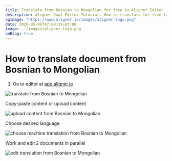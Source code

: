 ```yaml
---
title: Translate from Bosnian to Mongolian for free in Aligner Editor
description: Aligner Dual Editor Tutorial. How to translate for free from Bosnian to Mongolian. Aligner is multilingual document management platform. 
ogImage: "https://www.aligner.io/images/aligner-logo.png"
date: 2020-05-06T07:09:21+03:00
image: ../images/aligner-logo.png
onBlog: true
---
```


# How to translate document from Bosnian to Mongolian

1. Go to editor at [app.aligner.io](https://app.aligner.io "Aligner App web page")

![translate from Bosnian to Mongolian](../aligner-blank-editor.png "translate from Bosnian to Mongolian")

Copy-paste content or upload content

![upload content from Bosnian to Mongolian](../aligner-uploaded-document.png "upload content from Bosnian to Mongolian")

Choose desired language

![choose machine translation from Bosnian to Mongolian](../aligner-language-dropdown.png "choose machine translation from Bosnian to Mongolian")

Work and edit 2 documents in parallel

![edit translation from Bosnian to Mongolian](../aligner-double-sitded-editor.png "edit translation from Bosnian to Mongolian")

